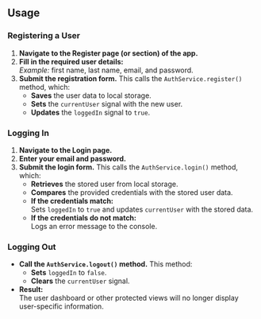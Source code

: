 ## Usage

### Registering a User

1. **Navigate to the Register page (or section) of the app.**
2. **Fill in the required user details:**  
   *Example:* first name, last name, email, and password.
3. **Submit the registration form.** This calls the `AuthService.register()` method, which:
   - **Saves** the user data to local storage.
   - **Sets** the `currentUser` signal with the new user.
   - **Updates** the `loggedIn` signal to `true`.

### Logging In

1. **Navigate to the Login page.**
2. **Enter your email and password.**
3. **Submit the login form.** This calls the `AuthService.login()` method, which:
   - **Retrieves** the stored user from local storage.
   - **Compares** the provided credentials with the stored user data.
   - **If the credentials match:**  
     Sets `loggedIn` to `true` and updates `currentUser` with the stored data.
   - **If the credentials do not match:**  
     Logs an error message to the console.

### Logging Out

- **Call the `AuthService.logout()` method.** This method:
  - **Sets** `loggedIn` to `false`.
  - **Clears** the `currentUser` signal.
- **Result:**  
  The user dashboard or other protected views will no longer display user-specific information.
